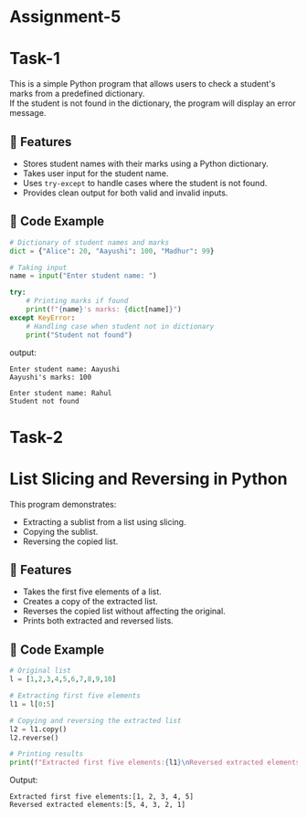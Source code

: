 # Assignment-5
# Task-1

This is a simple Python program that allows users to check a student's marks from a predefined dictionary.  
If the student is not found in the dictionary, the program will display an error message.

## 📌 Features
- Stores student names with their marks using a Python dictionary.
- Takes user input for the student name.
- Uses `try-except` to handle cases where the student is not found.
- Provides clean output for both valid and invalid inputs.

## 📝 Code Example
```python
# Dictionary of student names and marks
dict = {"Alice": 20, "Aayushi": 100, "Madhur": 99}

# Taking input
name = input("Enter student name: ")

try:
    # Printing marks if found
    print(f"{name}'s marks: {dict[name]}")
except KeyError:
    # Handling case when student not in dictionary
    print("Student not found")
```
output:
```
Enter student name: Aayushi
Aayushi's marks: 100
```
```
Enter student name: Rahul
Student not found
```
# Task-2
# List Slicing and Reversing in Python

This program demonstrates:
- Extracting a sublist from a list using slicing.
- Copying the sublist.
- Reversing the copied list.

## 📌 Features
- Takes the first five elements of a list.
- Creates a copy of the extracted list.
- Reverses the copied list without affecting the original.
- Prints both extracted and reversed lists.

## 📝 Code Example
```python
# Original list
l = [1,2,3,4,5,6,7,8,9,10]

# Extracting first five elements
l1 = l[0:5]

# Copying and reversing the extracted list
l2 = l1.copy()
l2.reverse()

# Printing results
print(f"Extracted first five elements:{l1}\nReversed extracted elements:{l2}")
```
Output:
```
Extracted first five elements:[1, 2, 3, 4, 5]
Reversed extracted elements:[5, 4, 3, 2, 1]
```
